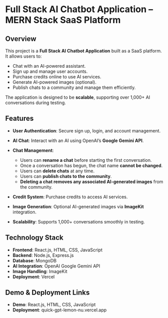 # Full Stack AI Chatbot Application – MERN Stack SaaS Platform

## Overview

This project is a **Full Stack AI Chatbot Application** built as a SaaS platform. It allows users to:

* Chat with an AI-powered assistant.
* Sign up and manage user accounts.
* Purchase credits online to use AI services.
* Generate AI-powered images (optional).
* Publish chats to a community and manage them efficiently.

The application is designed to be **scalable**, supporting over 1,000+ AI conversations during testing.



## Features

* **User Authentication**: Secure sign up, login, and account management.
* **AI Chat**: Interact with an AI using OpenAI’s **Google Gemini API**.
* **Chat Management**:

  * Users can **rename a chat** before starting the first conversation.
  * Once a conversation has begun, the chat name **cannot be changed**.
  * Users can **delete chats** at any time.
  * Users can **publish chats to the community**.
  * **Deleting a chat removes any associated AI-generated images** from the community.
* **Credit System**: Purchase credits to access AI services.
* **Image Generation**: Optional AI-generated images via **ImageKit** integration.
* **Scalability**: Supports 1,000+ conversations smoothly in testing.



## Technology Stack

* **Frontend**: React.js, HTML, CSS, JavaScript
* **Backend**: Node.js, Express.js
* **Database**: MongoDB
* **AI Integration**: OpenAI Google Gemini API
* **Image Handling**: ImageKit
* **Deployment**: Vercel




## Demo & Deployment Links

* **Demo**: React.js, HTML, CSS, JavaScript
* **Deployment**: quick-gpt-lemon-nu.vercel.app





